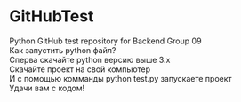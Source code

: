 # GitHubTest
Python GitHub test repository for Backend Group 09 \
Как запустить python файл? \
Сперва скачайте python версию выше 3.x \
Скачайте проект на свой компьютер \
И с помощью комманды python test.py запускаете проект \
Удачи вам с кодом!
